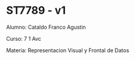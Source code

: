 # ST7789 - v1


Alumno: Cataldo Franco Agustin

Curso: 7 1 Avc

Materia: Representacion Visual y Frontal de Datos
